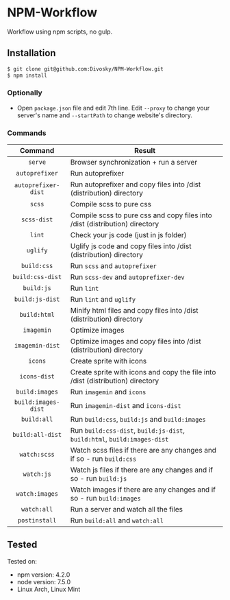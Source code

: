 # NPM-Workflow

Workflow using npm scripts, no gulp.

## Installation

```sh
$ git clone git@github.com:Divosky/NPM-Workflow.git
$ npm install
```

### Optionally

- Open `package.json` file and edit 7th line. Edit `--proxy` to change your server's name and `--startPath` to change website's directory.

### Commands

|      Command       | Result |
|:-----------------: | ------------------------------------------------------------------------------ |
|      `serve`       | Browser synchronization + run a server |
|  `autoprefixer`    | Run autoprefixer |
|`autoprefixer-dist` | Run autoprefixer and copy files into /dist (distribution) directory |
|      `scss`        | Compile scss to pure css |
|    `scss-dist`     | Compile scss to pure css and copy files into /dist (distribution) directory
|      `lint`        | Check your js code (just in js folder) |
|     `uglify`       | Uglify js code and copy files into /dist (distribution) directory |
|    `build:css`     | Run `scss` and `autoprefixer` |
| `build:css-dist`   | Run `scss-dev` and `autoprefixer-dev` |
|    `build:js`      | Run `lint` |
|  `build:js-dist`   | Run `lint` and `uglify` |
|   `build:html`     | Minify html files and copy files into /dist (distribution) directory |
|    `imagemin`      | Optimize images |
|  `imagemin-dist`   | Optimize images and copy files into /dist (distribution) directory |
|      `icons`       | Create sprite with icons |
|   `icons-dist`     | Create sprite with icons and copy the file into /dist (distribution) directory |
|  `build:images`    | Run `imagemin` and `icons` |
|`build:images-dist` | Run `imagemin-dist` and `icons-dist` |
|    `build:all`     | Run `build:css`, `build:js` and `build:images` |
| `build:all-dist`   | Run `build:css-dist`, `build:js-dist`, `build:html`, `build:images-dist` |
|  `watch:scss`     | Watch scss files if there are any changes and if so - run `build:css` |
|    `watch:js`      | Watch js files if there are any changes and if so - run `build:js` |
|  `watch:images`    | Watch images if there are any changes and if so - run `build:images` |
|    `watch:all`     | Run a server and watch all the files |
|   `postinstall`    | Run `build:all` and `watch:all` |

## Tested

Tested on:
- npm version: 4.2.0
- node version: 7.5.0
- Linux Arch, Linux Mint
